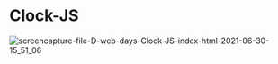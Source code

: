 # Clock-JS

![screencapture-file-D-web-days-Clock-JS-index-html-2021-06-30-15_51_06](https://user-images.githubusercontent.com/78191928/123944706-03c0a280-d9bb-11eb-86ca-675e3b92993f.png)
